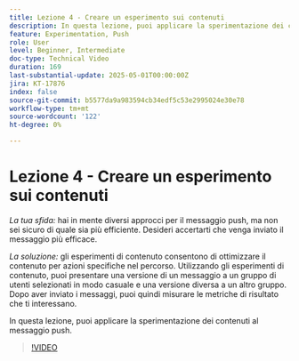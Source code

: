 ```yaml
---
title: Lezione 4 - Creare un esperimento sui contenuti
description: In questa lezione, puoi applicare la sperimentazione dei contenuti al messaggio push.
feature: Experimentation, Push
role: User
level: Beginner, Intermediate
doc-type: Technical Video
duration: 169
last-substantial-update: 2025-05-01T00:00:00Z
jira: KT-17876
index: false
source-git-commit: b5577da9a983594cb34edf5c53e2995024e30e78
workflow-type: tm+mt
source-wordcount: '122'
ht-degree: 0%

---
```



# Lezione 4 - Creare un esperimento sui contenuti

*La tua sfida:* hai in mente diversi approcci per il messaggio push, ma non sei sicuro di quale sia più efficiente. Desideri accertarti che venga inviato il messaggio più efficace. 

*La soluzione:* gli esperimenti di contenuto consentono di ottimizzare il contenuto per azioni specifiche nel percorso. Utilizzando gli esperimenti di contenuto, puoi presentare una versione di un messaggio a un gruppo di utenti selezionati in modo casuale e una versione diversa a un altro gruppo. Dopo aver inviato i messaggi, puoi quindi misurare le metriche di risultato che ti interessano.

In questa lezione, puoi applicare la sperimentazione dei contenuti al messaggio push.

>[!VIDEO](https://video.tv.adobe.com/v/3457924/?learn=on&enablevpops)

